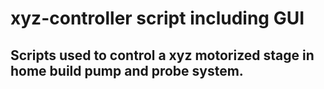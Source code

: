 # xyz-controller script including GUI
## Scripts used to control a xyz motorized stage in home build pump and probe system.
